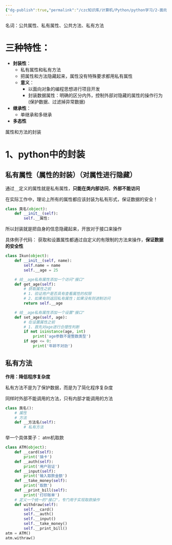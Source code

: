 ```yaml
---
{"dg-publish":true,"permalink":"/czc知识库/计算机/Python/python学习/2-面向对象/304-面向对象三大特性-1.封装/","dgPassFrontmatter":true,"created":"2024-11-19T15:34:43.084+08:00","updated":"2024-12-08T12:39:45.365+08:00"}
---
```



名词：公共属性、私有属性、公共方法、私有方法

# 三种特性：
- **封装性**：
	- 私有属性和私有方法
	- 把属性和方法隐藏起来，属性没有特殊要求都用私有属性
	- **意义**：
		- 以面向对象的编程思想进行项目开发
		- 封装数据属性：明确的区分内外，控制外部对隐藏的属性的操作行为(保护数据、过滤掉异常数据)
- **继承性**：
	- 单继承和多继承
- **多态性**

属性和方法的封装

# 1、python中的封装
## 私有属性（属性的封装）（对属性进行隐藏）
通过`__`定义的属性就是私有属性，**只能在类内部访问**，**外部不能访问**

在实际工作中，理论上所有的属性都应该封装为私有形式，保证数据的安全！

```python
class 类名(object):
 	def __init__(self):
		self.__属性:
```

所以封装就是把自身的信息隐藏起来，开放对于接口来操作

具体例子代码：
获取和设置属性都通过自定义的有限制的方法来操作，**保证数据的安全性**
```python
class Ikun(object):
	def __init__(self, name):
		self.name = name
		self.__age = 25

	# 给__age私有属性添加一个访问"接口"
	def get_age(self):
		# 获取属性之前
		# 1、验证用户是否具有查看属性的权限
		# 2、如果有则返回私有属性；如果没有则进制访问
		return self.__age

	# 给__age私有属性添加一个设置"接口"
	def set_age(self, age):
		# 在设置属性之前
		# 1、首先对age进行合理性判断
		if not isinstance(age, int)
			print('age参数不是整数类型')
		if age <= 0:
			print('年龄不对劲')
```


## 私有方法

**作用：降低程序复杂度**

私有方法不是为了保护数据，而是为了简化程序复杂度

同样时外部不能调用的方法，只有内部才能调用的方法

```python
class 类名():
	# 属性
	# 方法
	def __方法名(self):
		# 私有方法
```

举一个具体栗子：
atm机取款
```python
class ATM(object):
	def __card(self):
		print('插卡')
	def __auth(self):
		print('用户验证')
	def __input(self):
		print('输入取款金额')
	def __take_money(self):
		print('取款')
	def __print_bill(self):
		print('打印账单')
	# 定义一个统一的"接口"，专门用于实现取款操作
	def withdraw(self):
		self.__card()
		self.__auth()
		self.__input()
		self.__take_money()
		self.__print_bill()
atm = ATM()
atm.withraw()
```

